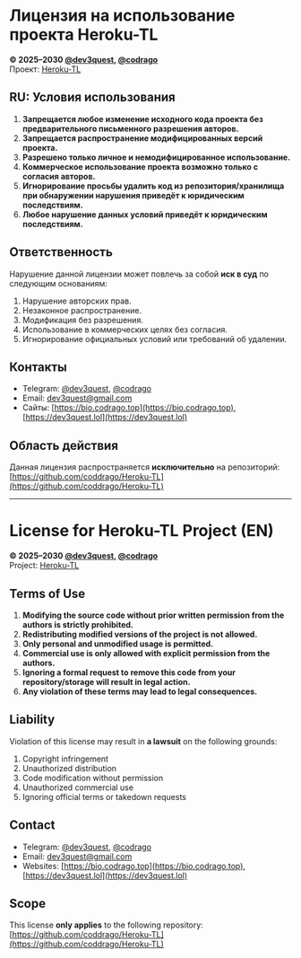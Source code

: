 # Лицензия на использование проекта Heroku-TL

**© 2025–2030 [@dev3quest](https://t.me/dev3quest), [@codrago](https://t.me/codrago)**  
Проект: [Heroku-TL](https://github.com/coddrago/Heroku-TL)

## RU: Условия использования

1. **Запрещается любое изменение исходного кода проекта без предварительного письменного разрешения авторов.**  
2. **Запрещается распространение модифицированных версий проекта.**  
3. **Разрешено только личное и немодифицированное использование.**  
4. **Коммерческое использование проекта возможно только с согласия авторов.**  
5. **Игнорирование просьбы удалить код из репозитория/хранилища при обнаружении нарушения приведёт к юридическим последствиям.**  
6. **Любое нарушение данных условий приведёт к юридическим последствиям.**

## Ответственность

Нарушение данной лицензии может повлечь за собой **иск в суд** по следующим основаниям:

1. Нарушение авторских прав.  
2. Незаконное распространение.  
3. Модификация без разрешения.  
4. Использование в коммерческих целях без согласия.  
5. Игнорирование официальных условий или требований об удалении.

## Контакты

- Telegram: [@dev3quest](https://t.me/dev3quest), [@codrago](https://t.me/codrago)  
- Email: [dev3quest@gmail.com](mailto:dev3quest@gmail.com)  
- Сайты: [https://bio.codrago.top](https://bio.codrago.top), [https://dev3quest.lol](https://dev3quest.lol)

## Область действия

Данная лицензия распространяется **исключительно** на репозиторий:  
[https://github.com/coddrago/Heroku-TL](https://github.com/coddrago/Heroku-TL)

---

# License for Heroku-TL Project (EN)

**© 2025–2030 [@dev3quest](https://t.me/dev3quest), [@codrago](https://t.me/codrago)**  
Project: [Heroku-TL](https://github.com/coddrago/Heroku-TL)

## Terms of Use

1. **Modifying the source code without prior written permission from the authors is strictly prohibited.**  
2. **Redistributing modified versions of the project is not allowed.**  
3. **Only personal and unmodified usage is permitted.**  
4. **Commercial use is only allowed with explicit permission from the authors.**  
5. **Ignoring a formal request to remove this code from your repository/storage will result in legal action.**  
6. **Any violation of these terms may lead to legal consequences.**

## Liability

Violation of this license may result in **a lawsuit** on the following grounds:

1. Copyright infringement  
2. Unauthorized distribution  
3. Code modification without permission  
4. Unauthorized commercial use  
5. Ignoring official terms or takedown requests

## Contact

- Telegram: [@dev3quest](https://t.me/dev3quest), [@codrago](https://t.me/codrago)  
- Email: [dev3quest@gmail.com](mailto:dev3quest@gmail.com)  
- Websites: [https://bio.codrago.top](https://bio.codrago.top), [https://dev3quest.lol](https://dev3quest.lol)

## Scope

This license **only applies** to the following repository:  
[https://github.com/coddrago/Heroku-TL](https://github.com/coddrago/Heroku-TL)
